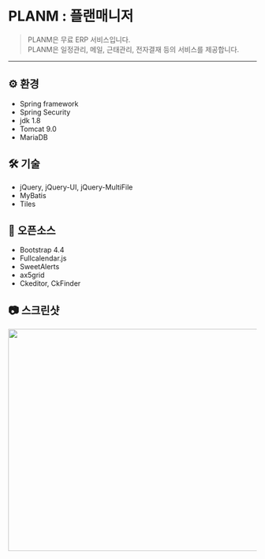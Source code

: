 # PLANM : 플랜매니저    
>PLANM은 무료 ERP 서비스입니다.     
PLANM은 일정관리, 메일, 근태관리, 전자결재 등의 서비스를 제공합니다.
-----
## ⚙ 환경
+ Spring framework
+ Spring Security
+ jdk 1.8
+ Tomcat 9.0
+ MariaDB

## 🛠 기술
+ jQuery, jQuery-UI, jQuery-MultiFile
+ MyBatis
+ Tiles

## 📙 오픈소스
+ Bootstrap 4.4
+ Fullcalendar.js
+ SweetAlerts
+ ax5grid
+ Ckeditor, CkFinder

## 📷 스크린샷
<img width="1250px" height="450px" src="https://user-images.githubusercontent.com/47884586/81765268-51a3ee00-950e-11ea-9a2b-718ad7208d71.jpg">
